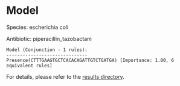 
# Model

Species: escherichia coli

Antibiotic: piperacillin_tazobactam

```
Model (Conjunction - 1 rules):
------------------------------
Presence(CTTTGAAGTGCTCACACAGATTGTCTGATGA) [Importance: 1.00, 6 equivalent rules]

```

For details, please refer to the [results directory](../../../../../results/scm_b/escherichia%20coli/piperacillin_tazobactam/repeat_7/).

